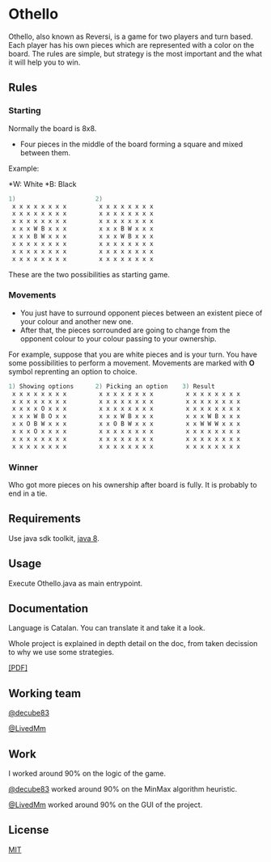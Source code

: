 # Othello

Othello, also known as Reversi, is a game for two players and turn based. Each player has his own pieces which are represented with a color on the board. The rules are simple, but strategy is the most important and the what it will help you to win.

## Rules

### Starting

Normally the board is 8x8.

- Four pieces in the middle of the board forming a square and mixed between them.

Example:

*W: White
*B: Black


```cpp
1)                      2)
 x x x x x x x x         x x x x x x x x 
 x x x x x x x x         x x x x x x x x 
 x x x x x x x x         x x x x x x x x 
 x x x W B x x x         x x x B W x x x
 x x x B W x x x         x x x W B x x x
 x x x x x x x x         x x x x x x x x 
 x x x x x x x x         x x x x x x x x 
 x x x x x x x x         x x x x x x x x
```
  
  
 These are the two possibilities as starting game.
 
 
 ### Movements
 
 - You just have to surround opponent pieces between an existent piece of your colour and another new one.
 - After that, the pieces sorrounded are going to change from the opponent colour to your colour passing to your ownership.
 
 
 For example, suppose that you are white pieces and is your turn. You have some possibilities to perform a movement.
 Movements are marked with **O** symbol reprenting an option to choice.
 
 ```cpp
 1) Showing options      2) Picking an option    3) Result
  x x x x x x x x         x x x x x x x x         x x x x x x x x 
  x x x x x x x x         x x x x x x x x         x x x x x x x x 
  x x x x O x x x         x x x x x x x x         x x x x x x x x 
  x x x W B O x x         x x x W B x x x         x x x W B x x x
  x x O B W x x x         x x O B W x x x         x x W W W x x x
  x x x O x x x x         x x x x x x x x         x x x x x x x x 
  x x x x x x x x         x x x x x x x x         x x x x x x x x 
  x x x x x x x x         x x x x x x x x         x x x x x x x x 
```
 
 
 ### Winner
 
 Who got more pieces on his ownership after board is fully. It is probably to end in a tie.


## Requirements

Use java sdk toolkit, [java 8](https://www.oracle.com/technetwork/java/javase/downloads/jdk8-downloads-2133151.html).


## Usage

Execute Othello.java as main entrypoint.

## Documentation

Language is Catalan. You can translate it and take it a look.

Whole project is explained in depth detail on the doc, from taken decission to why we use some strategies.

[[PDF]](https://github.com/iluque95/Othello/releases/download/1.0/Documentacio.pdf)

## Working team

[@decube83](https://github.com/decube83/)

[@LivedMm](https://github.com/LivedMm/)

## Work

I worked around 90% on the logic of the game.

[@decube83](https://github.com/decube83/) worked around 90% on the MinMax algorithm heuristic.

[@LivedMm](https://github.com/LivedMm/) worked around 90% on the GUI of the project.

## License
[MIT](https://choosealicense.com/licenses/mit/)
